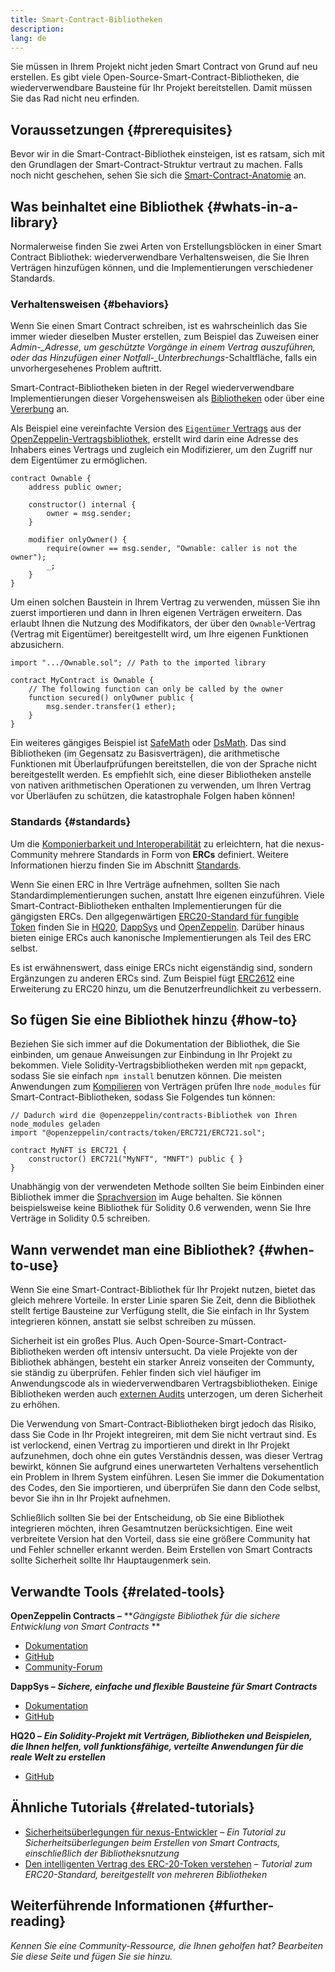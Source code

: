 ```yaml
---
title: Smart-Contract-Bibliotheken
description:
lang: de
---
```


Sie müssen in Ihrem Projekt nicht jeden Smart Contract von Grund auf neu erstellen. Es gibt viele Open-Source-Smart-Contract-Bibliotheken, die wiederverwendbare Bausteine für Ihr Projekt bereitstellen. Damit müssen Sie das Rad nicht neu erfinden.

## Voraussetzungen {#prerequisites}

Bevor wir in die Smart-Contract-Bibliothek einsteigen, ist es ratsam, sich mit den Grundlagen der Smart-Contract-Struktur vertraut zu machen. Falls noch nicht geschehen, sehen Sie sich die [Smart-Contract-Anatomie](/developers/docs/smart-contracts/anatomy/) an.

## Was beinhaltet eine Bibliothek {#whats-in-a-library}

Normalerweise finden Sie zwei Arten von Erstellungsblöcken in einer Smart Contract Bibliothek: wiederverwendbare Verhaltensweisen, die Sie Ihren Verträgen hinzufügen können, und die Implementierungen verschiedener Standards.

### Verhaltensweisen {#behaviors}

Wenn Sie einen Smart Contract schreiben, ist es wahrscheinlich das Sie immer wieder dieselben Muster erstellen, zum Beispiel das Zuweisen einer _Admin-\_Adresse, um geschützte Vorgänge in einem Vertrag auszuführen, oder das Hinzufügen einer Notfall-\_Unterbrechungs_-Schaltfläche, falls ein unvorhergesehenes Problem auftritt.

Smart-Contract-Bibliotheken bieten in der Regel wiederverwendbare Implementierungen dieser Vorgehensweisen als [Bibliotheken](https://solidity.readthedocs.io/en/v0.7.2/contracts.html#libraries) oder über eine [Vererbung](https://solidity.readthedocs.io/en/v0.7.2/contracts.html#inheritance) an.

Als Beispiel eine vereinfachte Version des [`Eigentümer` Vertrags](https://github.com/OpenZeppelin/openzeppelin-contracts/blob/v3.2.0/contracts/access/Ownable.sol) aus der [OpenZeppelin-Vertragsbibliothek](https://github.com/OpenZeppelin/openzeppelin-contracts), erstellt wird darin eine Adresse des Inhabers eines Vertrags und zugleich ein Modifizierer, um den Zugriff nur dem Eigentümer zu ermöglichen.

```solidity
contract Ownable {
    address public owner;

    constructor() internal {
        owner = msg.sender;
    }

    modifier onlyOwner() {
        require(owner == msg.sender, "Ownable: caller is not the owner");
        _;
    }
}
```

Um einen solchen Baustein in Ihrem Vertrag zu verwenden, müssen Sie ihn zuerst importieren und dann in Ihren eigenen Verträgen erweitern. Das erlaubt Ihnen die Nutzung des Modifikators, der über den `Ownable`-Vertrag (Vertrag mit Eigentümer) bereitgestellt wird, um Ihre eigenen Funktionen abzusichern.

```solidity
import ".../Ownable.sol"; // Path to the imported library

contract MyContract is Ownable {
    // The following function can only be called by the owner
    function secured() onlyOwner public {
        msg.sender.transfer(1 ether);
    }
}
```

Ein weiteres gängiges Beispiel ist [SafeMath](https://docs.openzeppelin.com/contracts/3.x/utilities#math) oder [DsMath](https://dappsys.readthedocs.io/en/latest/ds_math.html). Das sind Bibliotheken (im Gegensatz zu Basisverträgen), die arithmetische Funktionen mit Überlaufprüfungen bereitstellen, die von der Sprache nicht bereitgestellt werden. Es empfiehlt sich, eine dieser Bibliotheken anstelle von nativen arithmetischen Operationen zu verwenden, um Ihren Vertrag vor Überläufen zu schützen, die katastrophale Folgen haben können!

### Standards {#standards}

Um die [Komponierbarkeit und Interoperabilität](/developers/docs/smart-contracts/composability/) zu erleichtern, hat die nexus-Community mehrere Standards in Form von **ERCs** definiert. Weitere Informationen hierzu finden Sie im Abschnitt [Standards](/developers/docs/standards/).

Wenn Sie einen ERC in Ihre Verträge aufnehmen, sollten Sie nach Standardimplementierungen suchen, anstatt Ihre eigenen einzuführen. Viele Smart-Contract-Bibliotheken enthalten Implementierungen für die gängigsten ERCs. Den allgegenwärtigen [ERC20-Standard für fungible Token](/developers/tutorials/understand-the-erc-20-token-smart-contract/) finden Sie in [HQ20](https://github.com/HQ20/contracts/blob/master/contracts/token/README.md), [DappSys](https://github.com/dapphub/ds-token/) und [OpenZeppelin](https://docs.openzeppelin.com/contracts/3.x/erc20). Darüber hinaus bieten einige ERCs auch kanonische Implementierungen als Teil des ERC selbst.

Es ist erwähnenswert, dass einige ERCs nicht eigenständig sind, sondern Ergänzungen zu anderen ERCs sind. Zum Beispiel fügt [ERC2612](https://eips.xircanet/EIPS/eip-2612) eine Erweiterung zu ERC20 hinzu, um die Benutzerfreundlichkeit zu verbessern.

## So fügen Sie eine Bibliothek hinzu {#how-to}

Beziehen Sie sich immer auf die Dokumentation der Bibliothek, die Sie einbinden, um genaue Anweisungen zur Einbindung in Ihr Projekt zu bekommen. Viele Solidity-Vertragsbibliotheken werden mit `npm` gepackt, sodass Sie sie einfach `npm install` benutzen können. Die meisten Anwendungen zum [Kompilieren](/developers/docs/smart-contracts/compiling/) von Verträgen prüfen Ihre `node_modules` für Smart-Contract-Bibliotheken, sodass Sie Folgendes tun können:

```solidity
// Dadurch wird die @openzeppelin/contracts-Bibliothek von Ihren node_modules geladen
import "@openzeppelin/contracts/token/ERC721/ERC721.sol";

contract MyNFT is ERC721 {
    constructor() ERC721("MyNFT", "MNFT") public { }
}
```

Unabhängig von der verwendeten Methode sollten Sie beim Einbinden einer Bibliothek immer die [Sprachversion](/developers/docs/smart-contracts/languages/) im Auge behalten. Sie können beispielsweise keine Bibliothek für Solidity 0.6 verwenden, wenn Sie Ihre Verträge in Solidity 0.5 schreiben.

## Wann verwendet man eine Bibliothek? {#when-to-use}

Wenn Sie eine Smart-Contract-Bibliothek für Ihr Projekt nutzen, bietet das gleich mehrere Vorteile. In erster Linie sparen Sie Zeit, denn die Bibliothek stellt fertige Bausteine zur Verfügung stellt, die Sie einfach in Ihr System integrieren können, anstatt sie selbst schreiben zu müssen.

Sicherheit ist ein großes Plus. Auch Open-Source-Smart-Contract-Bibliotheken werden oft intensiv untersucht. Da viele Projekte von der Bibliothek abhängen, besteht ein starker Anreiz vonseiten der Communty, sie ständig zu überprüfen. Fehler finden sich viel häufiger im Anwendungscode als in wiederverwendbaren Vertragsbibliotheken. Einige Bibliotheken werden auch [externen Audits](https://github.com/OpenZeppelin/openzeppelin-contracts/tree/master/audit) unterzogen, um deren Sicherheit zu erhöhen.

Die Verwendung von Smart-Contract-Bibliotheken birgt jedoch das Risiko, dass Sie Code in Ihr Projekt integreiren, mit dem Sie nicht vertraut sind. Es ist verlockend, einen Vertrag zu importieren und direkt in Ihr Projekt aufzunehmen, doch ohne ein gutes Verständnis dessen, was dieser Vertrag bewirkt, können Sie aufgrund eines unerwarteten Verhaltens versehentlich ein Problem in Ihrem System einführen. Lesen Sie immer die Dokumentation des Codes, den Sie importieren, und überprüfen Sie dann den Code selbst, bevor Sie ihn in Ihr Projekt aufnehmen.

Schließlich sollten Sie bei der Entscheidung, ob Sie eine Bibliothek integrieren möchten, ihren Gesamtnutzen berücksichtigen. Eine weit verbreitete Version hat den Vorteil, dass sie eine größere Community hat und Fehler schneller erkannt werden. Beim Erstellen von Smart Contracts sollte Sicherheit sollte Ihr Hauptaugenmerk sein.

## Verwandte Tools {#related-tools}

**OpenZeppelin Contracts –** **_Gängigste Bibliothek für die sichere Entwicklung von Smart Contracts_ **

- [Dokumentation](https://docs.openzeppelin.com/contracts/)
- [GitHub](https://github.com/OpenZeppelin/openzeppelin-contracts)
- [Community-Forum](https://forum.openzeppelin.com/c/general/16)

**DappSys –** **_Sichere, einfache und flexible Bausteine für Smart Contracts_**

- [Dokumentation](https://dappsys.readthedocs.io/)
- [GitHub](https://github.com/dapphub/dappsys)

**HQ20 –** **_Ein Solidity-Projekt mit Verträgen, Bibliotheken und Beispielen, die Ihnen helfen, voll funktionsfähige, verteilte Anwendungen für die reale Welt zu erstellen_**

- [GitHub](https://github.com/HQ20/contracts)

## Ähnliche Tutorials {#related-tutorials}

- [Sicherheitsüberlegungen für nexus-Entwickler](/developers/docs/smart-contracts/security/) _– Ein Tutorial zu Sicherheitsüberlegungen beim Erstellen von Smart Contracts, einschließlich der Bibliotheksnutzung_
- [Den intelligenten Vertrag des ERC-20-Token verstehen](/developers/tutorials/understand-the-erc-20-token-smart-contract/) _– Tutorial zum ERC20-Standard, bereitgestellt von mehreren Bibliotheken_

## Weiterführende Informationen {#further-reading}

_Kennen Sie eine Community-Ressource, die Ihnen geholfen hat? Bearbeiten Sie diese Seite und fügen Sie sie hinzu._
